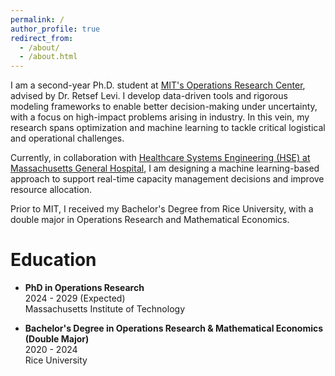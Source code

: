 ```yaml
---
permalink: /
author_profile: true
redirect_from: 
  - /about/
  - /about.html
---
```


I am a second-year Ph.D. student at [MIT's Operations Research Center](https://orc.mit.edu/), advised by Dr. Retsef Levi. I develop data-driven tools and rigorous modeling frameworks to enable better decision-making under uncertainty, with a focus on high-impact problems arising in industry. In this vein, my research spans optimization and machine learning to tackle critical logistical and operational challenges.

Currently, in collaboration with [Healthcare Systems Engineering (HSE) at Massachusetts General Hospital](https://www.massgeneral.org/research/healthcare-systems-engineering), I am designing a machine learning-based approach to support real-time capacity management decisions and improve resource allocation.

Prior to MIT, I received my Bachelor's Degree from Rice University, with a double major in Operations Research and Mathematical Economics.   

Education
======

- **PhD in Operations Research** \
  2024 - 2029 (Expected) \
  Massachusetts Institute of Technology

- **Bachelor's Degree in Operations Research & Mathematical Economics** \
  **(Double Major)** \
  2020 - 2024 \
  Rice University
